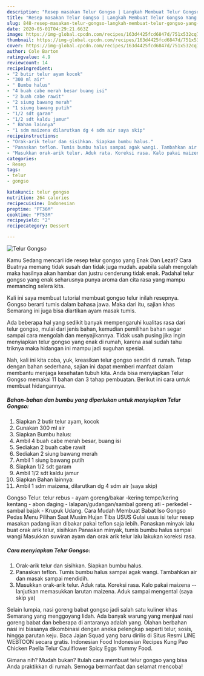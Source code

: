 ```yaml
---
description: "Resep masakan Telur Gongso | Langkah Membuat Telur Gongso Yang Mudah Dan Praktis"
title: "Resep masakan Telur Gongso | Langkah Membuat Telur Gongso Yang Mudah Dan Praktis"
slug: 848-resep-masakan-telur-gongso-langkah-membuat-telur-gongso-yang-mudah-dan-praktis
date: 2020-05-01T04:29:21.663Z
image: https://img-global.cpcdn.com/recipes/163d4425fcd6847d/751x532cq70/telur-gongso-foto-resep-utama.jpg
thumbnail: https://img-global.cpcdn.com/recipes/163d4425fcd6847d/751x532cq70/telur-gongso-foto-resep-utama.jpg
cover: https://img-global.cpcdn.com/recipes/163d4425fcd6847d/751x532cq70/telur-gongso-foto-resep-utama.jpg
author: Cole Barton
ratingvalue: 4.9
reviewcount: 14
recipeingredient:
- "2 butir telur ayam kocok"
- "300 ml air"
- " Bumbu halus"
- "4 buah cabe merah besar buang isi"
- "2 buah cabe rawit"
- "2 siung bawang merah"
- "1 siung bawang putih"
- "1/2 sdt garam"
- "1/2 sdt kaldu jamur"
- " Bahan lainnya"
- "1 sdm maizena dilarutkan dg 4 sdm air saya skip"
recipeinstructions:
- "Orak-arik telur dan sisihkan. Siapkan bumbu halus."
- "Panaskan teflon. Tumis bumbu halus sampai agak wangi. Tambahkan air dan masak sampai mendidih."
- "Masukkan orak-arik telur. Aduk rata. Koreksi rasa. Kalo pakai maizena -- lanjutkan memasukkan larutan maizena. Aduk sampai mengental (saya skip ya)"
categories:
- Resep
tags:
- telur
- gongso

katakunci: telur gongso 
nutrition: 264 calories
recipecuisine: Indonesian
preptime: "PT36M"
cooktime: "PT53M"
recipeyield: "2"
recipecategory: Dessert

---
```



![Telur Gongso](https://img-global.cpcdn.com/recipes/163d4425fcd6847d/751x532cq70/telur-gongso-foto-resep-utama.jpg)

Kamu Sedang mencari ide resep telur gongso yang Enak Dan Lezat? Cara Buatnya memang tidak susah dan tidak juga mudah. apabila salah mengolah maka hasilnya akan hambar dan justru cenderung tidak enak. Padahal telur gongso yang enak seharusnya punya aroma dan cita rasa yang mampu memancing selera kita.

Kali ini saya membuat tutorial membuat gongso telur inilah resepnya. Gongso berarti tumis dalam bahasa jawa. Maka dari itu, sajian khas Semarang ini juga bisa diartikan ayam masak tumis.

Ada beberapa hal yang sedikit banyak mempengaruhi kualitas rasa dari telur gongso, mulai dari jenis bahan, kemudian pemilihan bahan segar sampai cara mengolah dan menyajikannya. Tidak usah pusing jika ingin menyiapkan telur gongso yang enak di rumah, karena asal sudah tahu triknya maka hidangan ini mampu jadi suguhan spesial.


Nah, kali ini kita coba, yuk, kreasikan telur gongso sendiri di rumah. Tetap dengan bahan sederhana, sajian ini dapat memberi manfaat dalam membantu menjaga kesehatan tubuh kita. Anda bisa menyiapkan Telur Gongso memakai 11 bahan dan 3 tahap pembuatan. Berikut ini cara untuk membuat hidangannya.

<!--inarticleads1-->

##### Bahan-bahan dan bumbu yang diperlukan untuk menyiapkan Telur Gongso:

1. Siapkan 2 butir telur ayam, kocok
1. Gunakan 300 ml air
1. Siapkan  Bumbu halus:
1. Ambil 4 buah cabe merah besar, buang isi
1. Sediakan 2 buah cabe rawit
1. Sediakan 2 siung bawang merah
1. Ambil 1 siung bawang putih
1. Siapkan 1/2 sdt garam
1. Ambil 1/2 sdt kaldu jamur
1. Siapkan  Bahan lainnya:
1. Ambil 1 sdm maizena, dilarutkan dg 4 sdm air (saya skip)


Gongso Telur. telur rebus - ayam goreng/bakar -kering tempe/kering kentang - abon daging - lalapan/gudangan/sambal goreng ati - perkedel - sambal bajak - Krupuk Udang. Cara Mudah Membuat Babat Iso Gongso Pedas Menu Pilihan Saat Musim Hujan Tiba USUS Gulai usus isi telur resep masakan padang ikan dibakar pakai teflon saja lebih. Panaskan minyak lalu buat orak arik telur, sisihkan Panaskan minyak, tumis bumbu halus sampai wangi Masukkan suwiran ayam dan orak arik telur lalu lakukan koreksi rasa. 

<!--inarticleads2-->

##### Cara menyiapkan Telur Gongso:

1. Orak-arik telur dan sisihkan. Siapkan bumbu halus.
1. Panaskan teflon. Tumis bumbu halus sampai agak wangi. Tambahkan air dan masak sampai mendidih.
1. Masukkan orak-arik telur. Aduk rata. Koreksi rasa. Kalo pakai maizena -- lanjutkan memasukkan larutan maizena. Aduk sampai mengental (saya skip ya)


Selain lumpia, nasi goreng babat gongso jadi salah satu kuliner khas Semarang yang menggoyang lidah. Ada banyak warung yang menjual nasi goreng babat dan beberapa di antaranya adalah yang. Olahan berbahan nasi ini biasanya dikombinasi dengan aneka pelengkap seperti telur, sosis, hingga parutan keju. Baca Jajan Squad yang baru dirilis di Situs Resmi LINE WEBTOON secara gratis. Indonesian Food Indonesian Recipes Kung Pao Chicken Paella Telur Cauliflower Spicy Eggs Yummy Food. 

Gimana nih? Mudah bukan? Itulah cara membuat telur gongso yang bisa Anda praktikkan di rumah. Semoga bermanfaat dan selamat mencoba!
